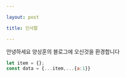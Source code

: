 ```yaml
---

layout: post

title: 인사말

---
```


안녕하세요 양상훈의 블로그에 오신것을 환경합니다

```javascript
let item = {};
const data = {...item,...{a:1}}
```

